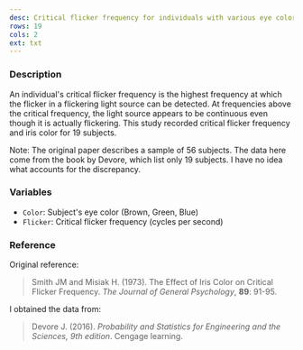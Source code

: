 ```yaml
---
desc: Critical flicker frequency for individuals with various eye colors
rows: 19
cols: 2
ext: txt
---
```


### Description

An individual's critical flicker frequency is the highest frequency at which the flicker in a flickering light source can be detected. At frequencies above the critical frequency, the light source appears to be continuous even though it is actually flickering. This study recorded critical flicker frequency and iris color for 19 subjects.

Note: The original paper describes a sample of 56 subjects.  The data here come from the book by Devore, which list only 19 subjects.  I have no idea what accounts for the discrepancy.

### Variables

* `Color`: Subject's eye color (Brown, Green, Blue)
* `Flicker`: Critical flicker frequency (cycles per second)

### Reference

Original reference:

> Smith JM and Misiak H. (1973). The Effect of Iris Color on Critical Flicker Frequency. *The Journal of General Psychology*, **89**: 91-95.

I obtained the data from:

> Devore J. (2016). *Probability and Statistics for Engineering and the Sciences, 9th edition*.  Cengage learning.
